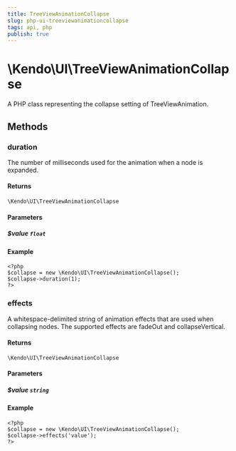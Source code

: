 ```yaml
---
title: TreeViewAnimationCollapse
slug: php-ui-treeviewanimationcollapse
tags: api, php
publish: true
---
```


# \Kendo\UI\TreeViewAnimationCollapse

A PHP class representing the collapse setting of TreeViewAnimation.


## Methods

### duration
The number of milliseconds used for the animation when a node is expanded.

#### Returns
`\Kendo\UI\TreeViewAnimationCollapse`

#### Parameters

##### $value `float`



#### Example 
    <?php
    $collapse = new \Kendo\UI\TreeViewAnimationCollapse();
    $collapse->duration(1);
    ?>

### effects
A whitespace-delimited string of animation effects that are used when collapsing nodes.
The supported effects are fadeOut and collapseVertical.

#### Returns
`\Kendo\UI\TreeViewAnimationCollapse`

#### Parameters

##### $value `string`



#### Example 
    <?php
    $collapse = new \Kendo\UI\TreeViewAnimationCollapse();
    $collapse->effects('value');
    ?>

 
